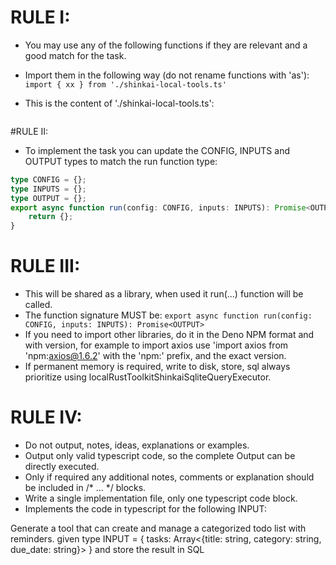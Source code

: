 
# RULE I:
* You may use any of the following functions if they are relevant and a good match for the task.
* Import them in the following way (do not rename functions with 'as'):
`import { xx } from './shinkai-local-tools.ts'`

* This is the content of './shinkai-local-tools.ts':
```typescript

```

#RULE II:
* To implement the task you can update the CONFIG, INPUTS and OUTPUT types to match the run function type:
```typescript
type CONFIG = {};
type INPUTS = {};
type OUTPUT = {};
export async function run(config: CONFIG, inputs: INPUTS): Promise<OUTPUT> {
    return {};
}
```

# RULE III:
* This will be shared as a library, when used it run(...) function will be called.
* The function signature MUST be: `export async function run(config: CONFIG, inputs: INPUTS): Promise<OUTPUT>`
* If you need to import other libraries, do it in the Deno NPM format and with version, for example to import axios use 'import axios from 'npm:axios@1.6.2' with the 'npm:' prefix, and the exact version.
* If permanent memory is required, write to disk, store, sql always prioritize using localRustToolkitShinkaiSqliteQueryExecutor.

# RULE IV:
* Do not output, notes, ideas, explanations or examples.
* Output only valid typescript code, so the complete Output can be directly executed.
* Only if required any additional notes, comments or explanation should be included in /* ... */ blocks.
* Write a single implementation file, only one typescript code block.
* Implements the code in typescript for the following INPUT:



Generate a tool that can create and manage a categorized todo list with reminders. given type INPUT = { tasks: Array<{title: string, category: string, due_date: string}> } and store the result in SQL
